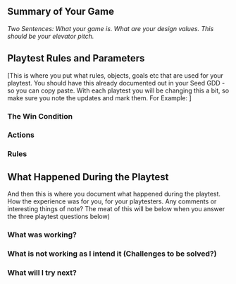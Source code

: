 ## Summary of Your Game
*Two Sentences: What your game is. What are your design values. This should be your elevator pitch.*


## Playtest Rules and Parameters
[This is where you put what rules, objects, goals etc that are used for your playtest. You should have this already documented out in your Seed GDD - so you can copy paste. With each playtest you will be changing this a bit, so make sure you note the updates and mark them. For Example: ]

### The Win Condition

### Actions


### Rules


## What Happened During the Playtest
And then this is where you document what happened during the playtest. How the experience was for you, for your playtesters. Any comments or interesting things of note? The meat of this will be below when you answer the three playtest questions below)  


### What was working? 

### What is not working as I intend it (Challenges to be solved?) 

### What will I try next? 

